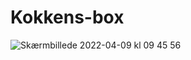 # Kokkens-box
![Skærmbillede 2022-04-09 kl  09 45 56](https://user-images.githubusercontent.com/55810497/162562723-6c6de911-1d11-48cc-a374-e9c887cb5eef.jpg)
